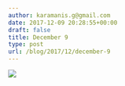 ```yaml
---
author: karamanis.g@gmail.com
date: 2017-12-09 20:28:55+00:00
draft: false
title: December 9
type: post
url: /blog/2017/12/december-9
---
```




  
   ![](https://images.squarespace-cdn.com/content/v1/4f3f61bae4b063b909445965/1512851305561-SC3DEB0E3UYJOPE40D42/ke17ZwdGBToddI8pDm48kLSERMgCVymnItqhne5EfYV7gQa3H78H3Y0txjaiv_0fDoOvxcdMmMKkDsyUqMSsMWxHk725yiiHCCLfrh8O1z5QHyNOqBUUEtDDsRWrJLTmMCg6RGY8TrcVSOIk4QoDPnvjthEs8TAhVmYN7i_-QaEW7L_Q40KNxq4S2FLq3V0y/IMG_3205.jpg?format=original)

  


